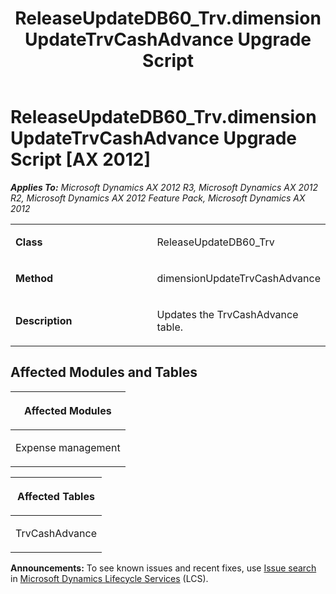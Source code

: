 ﻿---
title: ReleaseUpdateDB60_Trv.dimensionUpdateTrvCashAdvance Upgrade Script
TOCTitle: ReleaseUpdateDB60_Trv.dimensionUpdateTrvCashAdvance Upgrade Script
ms:assetid: 626520d5-b031-e8e8-8c9b-b2894b900fd7
ms:mtpsurl: https://msdn.microsoft.com/en-us/library/JJ719123(v=AX.60)
ms:contentKeyID: 49708662
ms.date: 05/18/2015
mtps_version: v=AX.60
---

# ReleaseUpdateDB60\_Trv.dimensionUpdateTrvCashAdvance Upgrade Script [AX 2012]


_**Applies To:** Microsoft Dynamics AX 2012 R3, Microsoft Dynamics AX 2012 R2, Microsoft Dynamics AX 2012 Feature Pack, Microsoft Dynamics AX 2012_

<table>
<colgroup>
<col style="width: 50%" />
<col style="width: 50%" />
</colgroup>
<tbody>
<tr class="odd">
<td><p><strong>Class</strong></p></td>
<td><p>ReleaseUpdateDB60_Trv</p></td>
</tr>
<tr class="even">
<td><p><strong>Method</strong></p></td>
<td><p>dimensionUpdateTrvCashAdvance</p></td>
</tr>
<tr class="odd">
<td><p><strong>Description</strong></p></td>
<td><p>Updates the TrvCashAdvance table.</p></td>
</tr>
</tbody>
</table>


## Affected Modules and Tables

<table>
<colgroup>
<col style="width: 100%" />
</colgroup>
<thead>
<tr class="header">
<th><p>Affected Modules</p></th>
</tr>
</thead>
<tbody>
<tr class="odd">
<td><p>Expense management</p></td>
</tr>
</tbody>
</table>


<table>
<colgroup>
<col style="width: 100%" />
</colgroup>
<thead>
<tr class="header">
<th><p>Affected Tables</p></th>
</tr>
</thead>
<tbody>
<tr class="odd">
<td><p>TrvCashAdvance</p></td>
</tr>
</tbody>
</table>

  
**Announcements:** To see known issues and recent fixes, use [Issue search](http://go.microsoft.com/fwlink/?linkid=389258) in [Microsoft Dynamics Lifecycle Services](http://go.microsoft.com/fwlink/?linkid=306505) (LCS).


